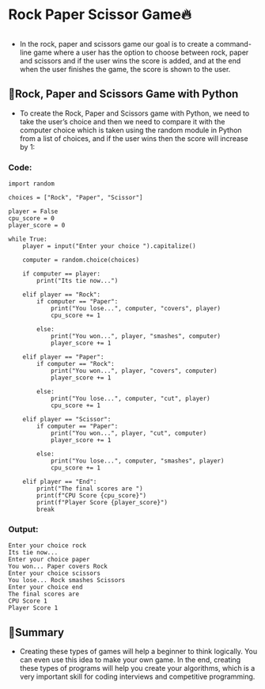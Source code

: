 # Rock Paper Scissor Game🔥

<img src="https://github.com/kishanrajput23/Personal-Python-Projects/blob/master/Thumbnails/Rock%20Paper%20Scissor%20Game.jpg" alt="">

- In the rock, paper and scissors game our goal is to create a command-line game where a user has the option to choose between rock, paper and scissors and if the user wins the score is added, and at the end when the user finishes the game, the score is shown to the user.

## 📌Rock, Paper and Scissors Game with Python

- To create the Rock, Paper and Scissors game with Python, we need to take the user’s choice and then we need to compare it with the computer choice which is taken using the random module in Python from a list of choices, and if the user wins then the score will increase by 1:

### Code:

    import random

    choices = ["Rock", "Paper", "Scissor"]

    player = False
    cpu_score = 0
    player_score = 0

    while True:
        player = input("Enter your choice ").capitalize()

        computer = random.choice(choices)

        if computer == player:
            print("Its tie now...")

        elif player == "Rock":
            if computer == "Paper":
                print("You lose...", computer, "covers", player)
                cpu_score += 1

            else:
                print("You won...", player, "smashes", computer)
                player_score += 1

        elif player == "Paper":
            if computer == "Rock":
                print("You won...", player, "covers", computer)
                player_score += 1
        
            else:
                print("You lose...", computer, "cut", player)
                cpu_score += 1

        elif player == "Scissor":
            if computer == "Paper":
                print("You won...", player, "cut", computer)
                player_score += 1

            else:
                print("You lose...", computer, "smashes", player)
                cpu_score += 1

        elif player == "End":
            print("The final scores are ")
            print(f"CPU Score {cpu_score}")
            print(f"Player Score {player_score}")
            break
            
            
### Output:

    Enter your choice rock
    Its tie now...
    Enter your choice paper
    You won... Paper covers Rock
    Enter your choice scissors
    You lose... Rock smashes Scissors
    Enter your choice end
    The final scores are 
    CPU Score 1
    Player Score 1

## 📌Summary

- Creating these types of games will help a beginner to think logically. You can even use this idea to make your own game. In the end, creating these types of programs will help you create your algorithms, which is a very important skill for coding interviews and competitive programming.
